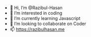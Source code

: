 - 👋 Hi, I’m @Razibul-Hasan
- 👀 I’m interested in coding
- 🌱 I’m currently learning Javascript
- 💞️ I’m looking to collaborate on Coder
- 📫 https://razibulhasan.me

<!---
Razibul-Hasan/Razibul-Hasan is a ✨ special ✨ repository because its `README.md` (this file) appears on your GitHub profile.
You can click the Preview link to take a look at your changes.
--->
